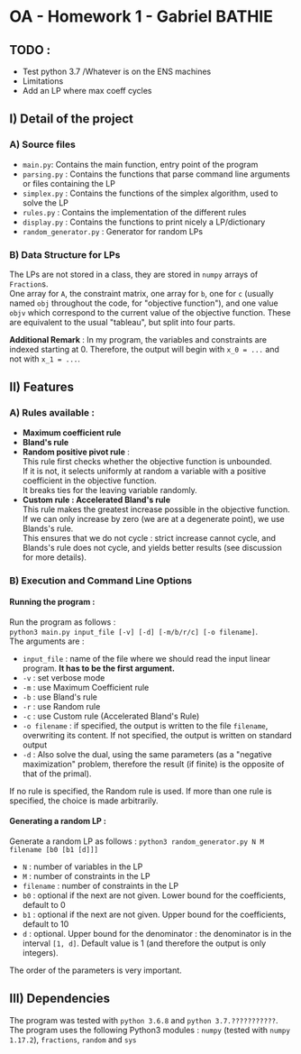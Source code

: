 # OA - Homework 1 - Gabriel BATHIE

## TODO :
- Test python 3.7 /Whatever is on the ENS machines
- Limitations
- Add an LP where max coeff cycles

## I) Detail of the project 

### A) Source files

- `main.py`: Contains the main function, entry point of the program
- `parsing.py` : Contains the functions that parse command line arguments or files containing the LP
- `simplex.py` : Contains the functions of the simplex algorithm, used to solve the LP
- `rules.py` : Contains the implementation of the different rules
- `display.py` : Contains the functions to print nicely a LP/dictionary
- `random_generator.py` : Generator for random LPs

### B) Data Structure for LPs

The LPs are not stored in a class, they are stored in `numpy` arrays of `Fraction`s.  
One array for `A`, the constraint matrix, one array for `b`, one for `c` 
(usually named `obj` throughout the code, for "objective function"), 
and one value `objv` which correspond to the current value of the objective function. 
These are equivalent to the usual "tableau", but split into four parts. 

**Additional Remark** : In my program, the variables and constraints are indexed starting at 0.
Therefore, the output will begin with `x_0 = ...` and not with `x_1 = ...`.

## II) Features

### A) Rules available :

- **Maximum coefficient rule**
- **Bland's rule**
- **Random positive pivot rule** :  
	This rule first checks whether the objective function is unbounded.  
	If it is not, it selects uniformly at random a variable with a positive coefficient in the objective function.  
	It breaks ties for the leaving variable randomly.
- **Custom rule : Accelerated Bland's rule**  
	This rule makes the greatest increase possible in the objective function.  
	If we can only increase by zero (we are at a degenerate point), we use Blands's rule.  
	This ensures that we do not cycle : strict increase cannot cycle, and Blands's rule does not cycle, and yields better results (see discussion for more details).

### B) Execution and Command Line Options

#### Running the program :
Run the program as follows :  
`python3 main.py input_file [-v] [-d] [-m/b/r/c] [-o filename]`.  
The arguments are :

- `input_file` : name of the file where we should read the input linear program. **It has to be the first argument.**
- `-v` : set verbose mode
- `-m` : use Maximum Coefficient rule
- `-b` : use Bland's rule
- `-r` : use Random rule
- `-c` : use Custom rule (Accelerated Bland's Rule)
- `-o filename` : if specified, the output is written to the file `filename`, overwriting its content. If not specified, the output is written on standard output
- `-d` : Also solve the dual, using the same parameters (as a "negative maximization" problem, therefore the result (if finite) is the opposite of that of the primal).

If no rule is specified, the Random rule is used. If more than one rule is specified, the choice is made arbitrarily.

#### Generating a random LP :
Generate a random LP as follows : `python3 random_generator.py N M filename [b0 [b1 [d]]]`

- `N` : number of variables in the LP
- `M` : number of constraints in the LP
- `filename` : number of constraints in the LP
- `b0` : optional if the next are not given. Lower bound for the coefficients, default to 0
- `b1` : optional if the next are not given. Upper bound for the coefficients, default to 10
- `d` : optional. Upper bound for the denominator : the denominator is in the interval `[1, d]`. Default value is 1 (and therefore the output is only integers).

The order of the parameters is very important. 

## III) Dependencies 

The program was tested with `python 3.6.8` and `python 3.7.???????????`.  
The program uses the following Python3 modules : `numpy` (tested with `numpy 1.17.2`), `fractions`, `random` and `sys`
